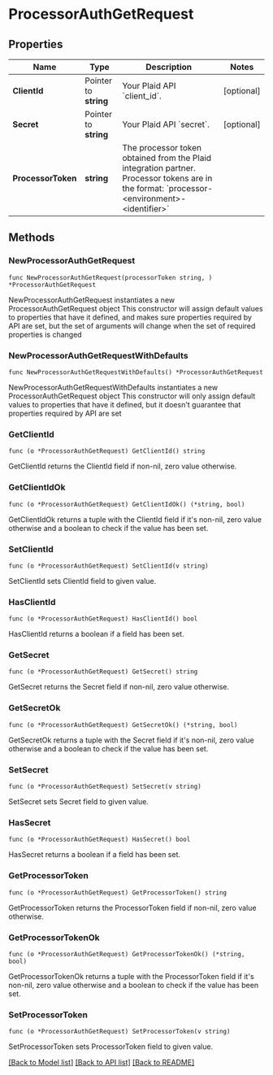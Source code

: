 # ProcessorAuthGetRequest

## Properties

Name | Type | Description | Notes
------------ | ------------- | ------------- | -------------
**ClientId** | Pointer to **string** | Your Plaid API &#x60;client_id&#x60;. | [optional] 
**Secret** | Pointer to **string** | Your Plaid API &#x60;secret&#x60;. | [optional] 
**ProcessorToken** | **string** | The processor token obtained from the Plaid integration partner. Processor tokens are in the format: &#x60;processor-&lt;environment&gt;-&lt;identifier&gt;&#x60; | 

## Methods

### NewProcessorAuthGetRequest

`func NewProcessorAuthGetRequest(processorToken string, ) *ProcessorAuthGetRequest`

NewProcessorAuthGetRequest instantiates a new ProcessorAuthGetRequest object
This constructor will assign default values to properties that have it defined,
and makes sure properties required by API are set, but the set of arguments
will change when the set of required properties is changed

### NewProcessorAuthGetRequestWithDefaults

`func NewProcessorAuthGetRequestWithDefaults() *ProcessorAuthGetRequest`

NewProcessorAuthGetRequestWithDefaults instantiates a new ProcessorAuthGetRequest object
This constructor will only assign default values to properties that have it defined,
but it doesn't guarantee that properties required by API are set

### GetClientId

`func (o *ProcessorAuthGetRequest) GetClientId() string`

GetClientId returns the ClientId field if non-nil, zero value otherwise.

### GetClientIdOk

`func (o *ProcessorAuthGetRequest) GetClientIdOk() (*string, bool)`

GetClientIdOk returns a tuple with the ClientId field if it's non-nil, zero value otherwise
and a boolean to check if the value has been set.

### SetClientId

`func (o *ProcessorAuthGetRequest) SetClientId(v string)`

SetClientId sets ClientId field to given value.

### HasClientId

`func (o *ProcessorAuthGetRequest) HasClientId() bool`

HasClientId returns a boolean if a field has been set.

### GetSecret

`func (o *ProcessorAuthGetRequest) GetSecret() string`

GetSecret returns the Secret field if non-nil, zero value otherwise.

### GetSecretOk

`func (o *ProcessorAuthGetRequest) GetSecretOk() (*string, bool)`

GetSecretOk returns a tuple with the Secret field if it's non-nil, zero value otherwise
and a boolean to check if the value has been set.

### SetSecret

`func (o *ProcessorAuthGetRequest) SetSecret(v string)`

SetSecret sets Secret field to given value.

### HasSecret

`func (o *ProcessorAuthGetRequest) HasSecret() bool`

HasSecret returns a boolean if a field has been set.

### GetProcessorToken

`func (o *ProcessorAuthGetRequest) GetProcessorToken() string`

GetProcessorToken returns the ProcessorToken field if non-nil, zero value otherwise.

### GetProcessorTokenOk

`func (o *ProcessorAuthGetRequest) GetProcessorTokenOk() (*string, bool)`

GetProcessorTokenOk returns a tuple with the ProcessorToken field if it's non-nil, zero value otherwise
and a boolean to check if the value has been set.

### SetProcessorToken

`func (o *ProcessorAuthGetRequest) SetProcessorToken(v string)`

SetProcessorToken sets ProcessorToken field to given value.



[[Back to Model list]](../README.md#documentation-for-models) [[Back to API list]](../README.md#documentation-for-api-endpoints) [[Back to README]](../README.md)


